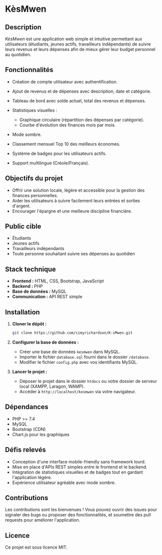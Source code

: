 # KèsMwen

## Description

*KèsMwen* est une application web simple et intuitive permettant aux utilisateurs (étudiants, jeunes actifs, travailleurs indépendants) de suivre leurs revenus et leurs dépenses afin de mieux gérer leur budget personnel au quotidien.

## Fonctionnalités

* Création de compte utilisateur avec authentification.
* Ajout de revenus et de dépenses avec description, date et catégorie.
* Tableau de bord avec solde actuel, total des revenus et dépenses.
* Statistiques visuelles :

  * Graphique circulaire (répartition des dépenses par catégorie).
  * Courbe d'évolution des finances mois par mois.
* Mode sombre.
* Classement mensuel Top 10 des meilleurs économes.
* Système de badges pour les utilisateurs actifs.
* Support multilingue (Créole/Français).

## Objectifs du projet

* Offrir une solution locale, légère et accessible pour la gestion des finances personnelles.
* Aider les utilisateurs à suivre facilement leurs entrées et sorties d'argent.
* Encourager l'épargne et une meilleure discipline financière.

## Public cible

* Étudiants
* Jeunes actifs
* Travailleurs indépendants
* Toute personne souhaitant suivre ses dépenses au quotidien

## Stack technique

* **Frontend :** HTML, CSS, Bootstrap, JavaScript
* **Backend :** PHP
* **Base de données :** MySQL
* **Communication :** API REST simple

## Installation

1. **Cloner le dépôt :**

   ```bash
   git clone https://github.com/cimyrichardson/K-sMwen.git
   ```

2. **Configurer la base de données :**

   * Créer une base de données `kesmwen` dans MySQL.
   * Importer le fichier `database.sql` fourni dans le dossier `/database`.
   * Modifier le fichier `config.php` avec vos identifiants MySQL.

3. **Lancer le projet :**

   * Déposer le projet dans le dossier `htdocs` ou votre dossier de serveur local (XAMPP, Laragon, WAMP).
   * Accéder à `http://localhost/kesmwen` via votre navigateur.

## Dépendances

* PHP >= 7.4
* MySQL
* Bootstrap (CDN)
* Chart.js pour les graphiques

## Défis relevés

* Conception d'une interface mobile-friendly sans framework lourd.
* Mise en place d'APIs REST simples entre le frontend et le backend.
* Intégration de statistiques visuelles et de badges tout en gardant l'application légère.
* Expérience utilisateur agréable avec mode sombre.

## Contributions

Les contributions sont les bienvenues ! Vous pouvez ouvrir des issues pour signaler des bugs ou proposer des fonctionnalités, et soumettre des pull requests pour améliorer l'application.

## Licence

Ce projet est sous licence MIT.
